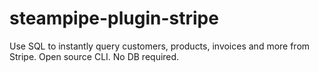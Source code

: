 # steampipe-plugin-stripe
Use SQL to instantly query customers, products, invoices and more from Stripe. Open source CLI. No DB required.
